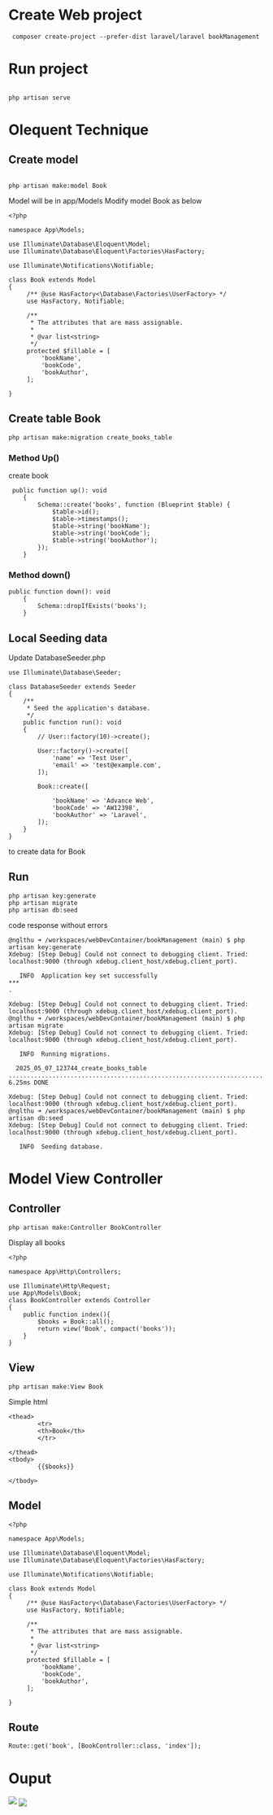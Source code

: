 # Create Web project

```
 composer create-project --prefer-dist laravel/laravel bookManagement

```

 # Run project
 
```

php artisan serve

```
# Olequent Technique

## Create model

```

php artisan make:model Book
```

Model will be in app/Models
Modify model Book as below

```
<?php

namespace App\Models;

use Illuminate\Database\Eloquent\Model;
use Illuminate\Database\Eloquent\Factories\HasFactory;

use Illuminate\Notifications\Notifiable;

class Book extends Model
{
     /** @use HasFactory<\Database\Factories\UserFactory> */
     use HasFactory, Notifiable;

     /**
      * The attributes that are mass assignable.
      *
      * @var list<string>
      */
     protected $fillable = [
         'bookName',
         'bookCode',
         'bookAuthor',
     ];
 
}

```


## Create table Book 

```
php artisan make:migration create_books_table

```

### Method Up()

create book

```
 public function up(): void
    {
        Schema::create('books', function (Blueprint $table) {
            $table->id();
            $table->timestamps();
            $table->string('bookName');
            $table->string('bookCode');
            $table->string('bookAuthor');
        });
    }
```


### Method down()

```
public function down(): void
    {
        Schema::dropIfExists('books');
    }
```

## Local Seeding data

Update DatabaseSeeder.php

```
use Illuminate\Database\Seeder;

class DatabaseSeeder extends Seeder
{
    /**
     * Seed the application's database.
     */
    public function run(): void
    {
        // User::factory(10)->create();

        User::factory()->create([
            'name' => 'Test User',
            'email' => 'test@example.com',
        ]);

        Book::create([
          
            'bookName' => 'Advance Web',
            'bookCode' => 'AW12398',
            'bookAuthor' => 'Laravel',
        ]);
    }
}

```


to create data for Book

## Run

```
php artisan key:generate
php artisan migrate
php artisan db:seed
```

code response without errors

```
@nglthu ➜ /workspaces/webDevContainer/bookManagement (main) $ php artisan key:generate
Xdebug: [Step Debug] Could not connect to debugging client. Tried: localhost:9000 (through xdebug.client_host/xdebug.client_port).

   INFO  Application key set successfully
***
.  

Xdebug: [Step Debug] Could not connect to debugging client. Tried: localhost:9000 (through xdebug.client_host/xdebug.client_port).
@nglthu ➜ /workspaces/webDevContainer/bookManagement (main) $ php artisan migrate
Xdebug: [Step Debug] Could not connect to debugging client. Tried: localhost:9000 (through xdebug.client_host/xdebug.client_port).

   INFO  Running migrations.  

  2025_05_07_123744_create_books_table ................................................................................................. 6.25ms DONE

Xdebug: [Step Debug] Could not connect to debugging client. Tried: localhost:9000 (through xdebug.client_host/xdebug.client_port).
@nglthu ➜ /workspaces/webDevContainer/bookManagement (main) $ php artisan db:seed
Xdebug: [Step Debug] Could not connect to debugging client. Tried: localhost:9000 (through xdebug.client_host/xdebug.client_port).

   INFO  Seeding database.  
```

# Model View Controller

## Controller

```
php artisan make:Controller BookController
```

Display all books

```
<?php

namespace App\Http\Controllers;

use Illuminate\Http\Request;
use App\Models\Book;
class BookController extends Controller
{
    public function index(){
        $books = Book::all();
        return view('Book', compact('books'));
    }
}
```


## View

```
php artisan make:View Book
```

Simple html

```
<thead>
        <tr>
        <th>Book</th>
        </tr>
      
</thead>
<tbody>
        {{$books}}
        
</tbody>

```



## Model


```
<?php

namespace App\Models;

use Illuminate\Database\Eloquent\Model;
use Illuminate\Database\Eloquent\Factories\HasFactory;

use Illuminate\Notifications\Notifiable;

class Book extends Model
{
     /** @use HasFactory<\Database\Factories\UserFactory> */
     use HasFactory, Notifiable;

     /**
      * The attributes that are mass assignable.
      *
      * @var list<string>
      */
     protected $fillable = [
         'bookName',
         'bookCode',
         'bookAuthor',
     ];
 
}

```


## Route

```
Route::get('book', [BookController::class, 'index']);

```

# Ouput

![](https://github.com/nglthu/webProjectLaravel/blob/main/img/output.png)
<img src='img/output2.png' align='center'> 
